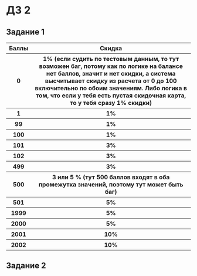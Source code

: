 # ДЗ 2
## Задание 1
<table class="iksweb">
	<tbody>
		<tr>
			<th>Баллы</th>
			<th>Скидка</th>
		</tr>
		<tr>
			<th>0</th>
			<th>1%  (если судить по тестовым данным, то тут возможен баг, потому как по логике на балансе нет баллов, значит и нет скидки, а система высчитывает скидку из расчета от 0 до 100 включительно по обоим значениям. Либо логика в том, что если у тебя есть пустая скидочная карта, то у тебя сразу 1% скидки)</th>
		</tr>
		<tr>
			<th>1</th>
			<th>1%</th>
		</tr>
		<tr>
			<th>99</th>
			<th>1%</th>
		</tr>
		<tr>
			<th>100</th>
			<th>1%</th>
		</tr>
		<tr>
			<th>101</th>
			<th>3%</th>
		</tr>
		<tr>
			<th>102</th>
			<th>3%</th>
		</tr>
		<tr>
			<th>499</th>
			<th>3%</th>
		</tr>
		<tr>
			<th>500</th>
			<th>3 или 5 %  (тут 500 баллов входят в оба промежутка значений, поэтому тут может быть баг)</th>
		</tr>
		<tr>
			<th>501</th>
			<th>5%</th>
		</tr>
		<tr>
			<th>1999</th>
			<th>5%</th>
		</tr>
		<tr>
			<th>2000</th>
			<th>5%</th>
		</tr>
		<tr>
			<th>2001</th>
			<th>10%</th>
		</tr>
		<tr>
			<th>2002</th>
			<th>10%</th>
		</tr>
	</tbody>
</table>

## Задание 2